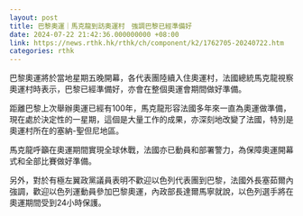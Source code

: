 ```yaml
---
layout: post
title: 巴黎奧運｜馬克龍到訪奧運村　強調巴黎已經準備好
date: 2024-07-22 21:42:36.000000000 +08:00
link: https://news.rthk.hk/rthk/ch/component/k2/1762705-20240722.htm
categories: rthk
---
```


巴黎奧運將於當地星期五晚開幕，各代表團陸續入住奧運村，法國總統馬克龍視察奧運村時表示，巴黎已經準備好，亦會在整個奧運會期間做好準備。

距離巴黎上次舉辦奧運已經有100年，馬克龍形容法國多年來一直為奧運做準備，現在處於決定性的一星期，這個是大量工作的成果，亦深刻地改變了法國，特別是奧運村所在的塞納-聖但尼地區。

馬克龍呼籲在奧運期間實現全球休戰，法國亦已動員和部署警力，為保障奧運開幕式和全部比賽做好準備。

另外，對於有極左翼政黨議員表明不歡迎以色列代表團到巴黎，法國外長塞茹爾內強調，歡迎以色列運動員參加巴黎奧運，內政部長達爾馬寧就說，以色列選手將在奧運期間受到24小時保護。
